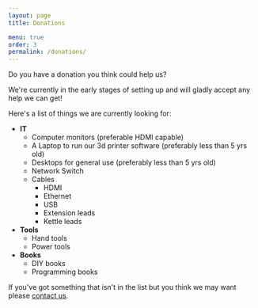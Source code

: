 ```yaml
---
layout: page
title: Donations

menu: true
order: 3
permalink: /donations/
---
```


Do you have a donation you think could help us?

We're currently in the early stages of setting up and will gladly accept any help we can get!

Here's a list of things we are currently looking for:

* **IT**
  * Computer monitors (preferable HDMI capable)
  * A Laptop to run our 3d printer software (preferably less than 5 yrs old)
  * Desktops for general use (preferably less than 5 yrs old)
  * Network Switch
  * Cables
    * HDMI
    * Ethernet
    * USB
    * Extension leads
    * Kettle leads
* **Tools**
  * Hand tools
  * Power tools
* **Books**
  * DIY books
  * Programming books

If you've got something that isn't in the list but you think we may want please [contact us](/contact-us/).